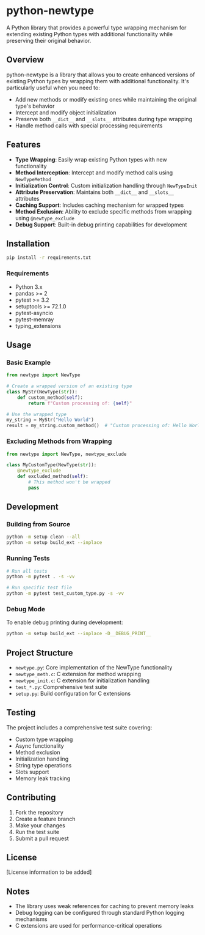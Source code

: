 # python-newtype

A Python library that provides a powerful type wrapping mechanism for extending existing Python types with additional functionality while preserving their original behavior.

## Overview

python-newtype is a library that allows you to create enhanced versions of existing Python types by wrapping them with additional functionality. It's particularly useful when you need to:

- Add new methods or modify existing ones while maintaining the original type's behavior
- Intercept and modify object initialization
- Preserve both `__dict__` and `__slots__` attributes during type wrapping
- Handle method calls with special processing requirements

## Features

- **Type Wrapping**: Easily wrap existing Python types with new functionality
- **Method Interception**: Intercept and modify method calls using `NewTypeMethod`
- **Initialization Control**: Custom initialization handling through `NewTypeInit`
- **Attribute Preservation**: Maintains both `__dict__` and `__slots__` attributes
- **Caching Support**: Includes caching mechanism for wrapped types
- **Method Exclusion**: Ability to exclude specific methods from wrapping using `@newtype_exclude`
- **Debug Support**: Built-in debug printing capabilities for development

## Installation

```bash
pip install -r requirements.txt
```

### Requirements

- Python 3.x
- pandas >= 2
- pytest >= 3.2
- setuptools >= 72.1.0
- pytest-asyncio
- pytest-memray
- typing_extensions

## Usage

### Basic Example

```python
from newtype import NewType

# Create a wrapped version of an existing type
class MyStr(NewType(str)):
    def custom_method(self):
        return f"Custom processing of: {self}"

# Use the wrapped type
my_string = MyStr("Hello World")
result = my_string.custom_method()  # "Custom processing of: Hello World"
```

### Excluding Methods from Wrapping

```python
from newtype import NewType, newtype_exclude

class MyCustomType(NewType(str)):
    @newtype_exclude
    def excluded_method(self):
        # This method won't be wrapped
        pass
```

## Development

### Building from Source

```bash
python -m setup clean --all
python -m setup build_ext --inplace
```

### Running Tests

```bash
# Run all tests
python -m pytest . -s -vv

# Run specific test file
python -m pytest test_custom_type.py -s -vv
```

### Debug Mode

To enable debug printing during development:

```bash
python -m setup build_ext --inplace -D__DEBUG_PRINT__
```

## Project Structure

- `newtype.py`: Core implementation of the NewType functionality
- `newtype_meth.c`: C extension for method wrapping
- `newtype_init.c`: C extension for initialization handling
- `test_*.py`: Comprehensive test suite
- `setup.py`: Build configuration for C extensions

## Testing

The project includes a comprehensive test suite covering:

- Custom type wrapping
- Async functionality
- Method exclusion
- Initialization handling
- String type operations
- Slots support
- Memory leak tracking

## Contributing

1. Fork the repository
2. Create a feature branch
3. Make your changes
4. Run the test suite
5. Submit a pull request

## License

[License information to be added]

## Notes

- The library uses weak references for caching to prevent memory leaks
- Debug logging can be configured through standard Python logging mechanisms
- C extensions are used for performance-critical operations
